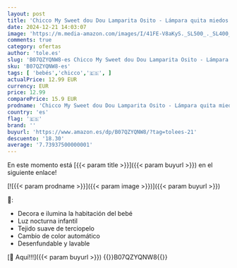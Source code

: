 ```yaml
---
layout: post
title: 'Chicco My Sweet dou Dou Lamparita Osito - Lámpara quita miedos anti oscuridad para bebés  tierno peluche  diseño oso'
date: 2024-12-21 14:03:07
image: 'https://m.media-amazon.com/images/I/41FE-V8aKyS._SL500_._SL400_.jpg'
comments: true
category: ofertas
author: 'tole.es'
slug: 'B07QZYQNW8-es Chicco My Sweet dou Dou Lamparita Osito - Lámpara quita...'
sku: 'B07QZYQNW8-es'
tags: [ 'bebés','chicco','🇪🇸', ]
actualPrice: 12.99 EUR
currency: EUR
price: 12.99
comparePrice: 15.9 EUR
prodname: 'Chicco My Sweet dou Dou Lamparita Osito - Lámpara quita miedos anti oscuridad para bebés  tierno peluche  diseño oso'
country: 'es'
flag: '🇪🇸'
brand: ''
buyurl: 'https://www.amazon.es/dp/B07QZYQNW8/?tag=tolees-21'
descuento: '18.30'
average: '7.73937500000001'
---
```


En este momento está [{{< param title >}}]({{< param buyurl >}}) en el siguiente enlace!

[![{{< param prodname >}}]({{< param image >}})]({{< param buyurl >}})

🔎:

- Decora e ilumina la habitación del bebé
- Luz nocturna infantil
- Tejido suave de terciopelo
- Cambio de color automático
- Desenfundable y lavable

[🛒 Aquí!!!]({{< param buyurl >}})
{{<world>}}B07QZYQNW8{{</world>}}
